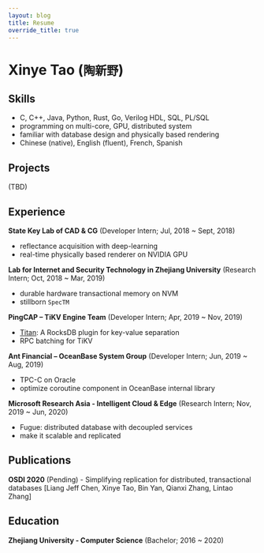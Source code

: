 ```yaml
---
layout: blog
title: Resume
override_title: true
---
```


# Xinye Tao (`陶新野`)

## Skills

- C, C++, Java, Python, Rust, Go, Verilog HDL, SQL, PL/SQL
- programming on multi-core, GPU, distributed system
- familiar with database design and physically based rendering
- Chinese (native), English (fluent), French, Spanish

## Projects

(TBD)

## Experience

**State Key Lab of CAD & CG** (Developer Intern; Jul, 2018 ~ Sept, 2018)
  - reflectance acquisition with deep-learning
  - real-time physically based renderer on NVIDIA GPU

**Lab for Internet and Security Technology in Zhejiang University** (Research Intern; Oct, 2018 ~ Mar, 2019)
  - durable hardware transactional memory on NVM
  - stillborn `SpecTM`

**PingCAP – TiKV Engine Team** (Developer Intern; Apr, 2019 ~ Nov, 2019)
  - [Titan](https://github.com/tikv/titan): A RocksDB plugin for key-value separation
  - RPC batching for TiKV

**Ant Financial – OceanBase System Group** (Developer Intern; Jun, 2019 ~ Aug, 2019)
  - TPC-C on Oracle
  - optimize coroutine component in OceanBase internal library

**Microsoft Research Asia - Intelligent Cloud & Edge** (Research Intern; Nov, 2019 ~ Jun, 2020)
  - Fugue: distributed database with decoupled services
  - make it scalable and replicated

## Publications

**OSDI 2020** (Pending) - Simplifying replication for distributed, transactional databases [Liang Jeff Chen, Xinye Tao, Bin Yan, Qianxi Zhang, Lintao Zhang]

## Education

**Zhejiang University - Computer Science** (Bachelor; 2016 ~ 2020)
